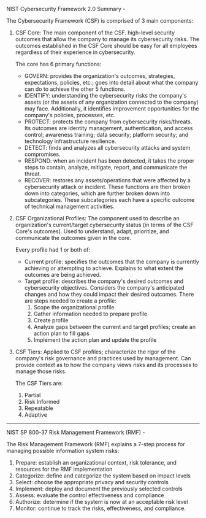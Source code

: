 NIST Cybersecurity Framework 2.0 Summary - 

The Cybersecurity Framework (CSF) is comprised of 3 main components: 
1. CSF Core: The main component of the CSF. high-level security outcomes that allow the company to manage its cybersecurity risks. The outcomes established in the CSF Core should be easy for all employees regardless of their experience in cybersecurity.
   
    The core has 6 primary functions:
    - GOVERN:   provides the organization's outcomes, strategies, expectations, policies, etc.; goes into detail about what the company can do to achieve the other 5 functions.  
    - IDENTIFY: understanding the cybersecurity risks the company's assets (or the assets of any organization connected to the company) may face. Additionally, it identifies improvement opportunities for the company's policies, processes, etc. 
    - PROTECT: protects the company from cybersecurity risks/threats. Its outcomes are identity management, authentication, and access control; awareness training; data security; platform security; and technology infrastructure resilience. 
    - DETECT: finds and analyzes all cybersecurity attacks and system compromises. 
    - RESPOND: when an incident has been detected, it takes the proper steps to contain, analyze, mitigate, report, and communicate the threat. 
    - RECOVER: restores any assets/operations that were affected by a cybersecurity attack or incident. 
    These functions are then broken down into categories, which are further broken down into        subcategories. These subcategories each have a specific outcome of technical management 
    activities. 
   
2. CSF Organizational Profiles: The component used to describe an organization's current/target cybersecurity status (in terms of the CSF Core's outcomes). Used to understand, adapt, prioritize, and communicate the outcomes given in the core.
   
     Every profile had 1 or both of:
     - Current profile: specifies the outcomes that the company is currently achieving or attempting to achieve. Explains to what extent the outcomes are being achieved.
     - Target profile: describes the company's desired outcomes and cybersecurity objectives. Considers the company's anticipated changes and how they could impact their desired outcomes.
      There are steps needed to create a profile:
        1. Scope the organizational profile
        2. Gather information needed to prepare profile
        3. Create profile
        4. Analyze gaps between the current and target profiles; create an action plan to fill gaps
        5. Implement the action plan and update the profile
     
   
3. CSF Tiers: Applied to CSF profiles; characterize the rigor of the company's risk governance and practices used by management. Can provide context as to how the company views risks and its processes to manage those risks.
   
    The CSF Tiers are:
     1. Partial
     2. Risk Informed
     3. Repeatable
     4. Adaptive
_______________________________________________________________________________________________________________________________________________________________________

NIST SP 800-37 Risk Management Framework (RMF) - 

The Risk Management Framework (RMF) explains a 7-step process for managing possible information system risks: 
1. Prepare: establish an organizational context, risk tolerance, and resources for the RMF implementation
2. Categorize: define and categorize the system based on impact levels
3. Select: choose the appropriate privacy and security controls
4. Implement: deploy and document the previously selected controls
5. Assess: evaluate the control effectiveness and compliance
6. Authorize: determine if the system is now at an acceptable risk level
7. Monitor: continue to track the risks, effectiveness, and compliance. 
